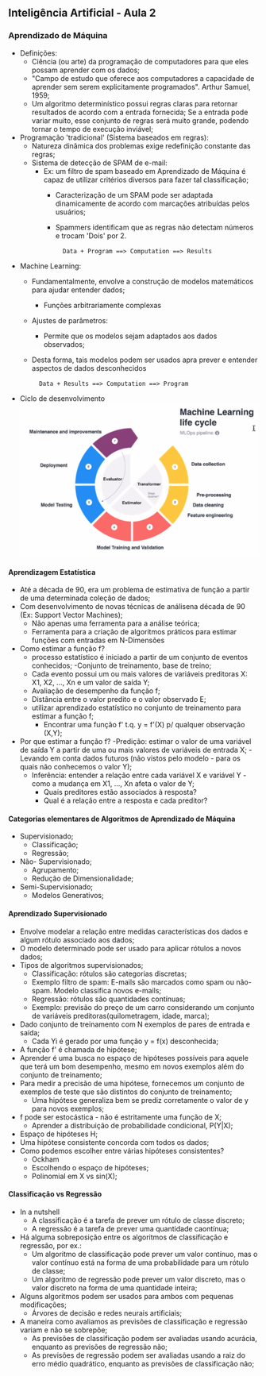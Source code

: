 ## Inteligência Artificial - Aula 2
### Aprendizado de Máquina
- Definições:
    - Ciência (ou arte) da programação de computadores para que eles possam aprender com os dados;
    - "Campo de estudo que oferece aos computadores a capacidade de aprender sem serem explicitamente programados". Arthur Samuel, 1959;
    - Um algoritmo determinístico possui regras claras para retornar resultados de acordo com a entrada fornecida;
    Se a entrada pode variar muito, esse conjunto de regras será muito grande, podendo tornar o tempo de execução inviável;
- Programação 'tradicional' (Sistema baseados em regras):
    - Natureza dinâmica dos problemas exige redefinição constante das regras;
    - Sistema de detecção de SPAM de e-mail:
        - Ex: um filtro de spam baseado em Aprendizado de Máquina é capaz de utilizar critérios diversos para fazer tal classificação;
            - Caracterização de um SPAM pode ser adaptada dinamicamente de acordo com marcações atribuídas pelos usuários;
            - Spammers identificam que as regras não detectam números e trocam 'Dois' por 2.

                    Data + Program ==> Computation ==> Results
- Machine Learning:
    - Fundamentalmente, envolve a construção de modelos matemáticos para ajudar entender dados;
        - Funções arbitrariamente complexas
    - Ajustes de parâmetros:
        - Permite que os modelos sejam adaptados aos dados observados;
    - Desta forma, tais modelos podem ser usados apra prever e entender aspectos de dados desconhecidos

            Data + Results ==> Computation ==> Program

- Ciclo de desenvolvimento
![ciclo de desenvolvimento](ciclo_desenv.png)

#### Aprendizagem Estatística
- Até a década de 90, era um problema de estimativa de função a partir de uma determinada coleção de dados;
- Com desenvolvimento de novas técnicas de análisena década de 90 (Ex: Support Vector Machines);
    - Não apenas uma ferramenta para a análise teórica;
    - Ferramenta para a criação de algoritmos práticos para estimar funções com entradas em N-Dimensões
- Como estimar a função f?
    -  processo estatístico é iniciado a partir de um conjunto de eventos conhecidos;
        -Conjunto de treinamento, base de treino;
    - Cada evento possui um ou mais valores de variáveis preditoras X: X1, X2, ..., Xn e um valor de saída Y;
    - Avaliação de desempenho da função f;
    - Distância entre o valor predito e o valor observado E;
    - utilizar aprendizado estatístico no conjunto de treinamento para estimar a função f;
        - Encontrar uma função f' t.q. y = f'(X) p/ qualquer observação (X,Y);
- Por que estimar a função f?
    -Predição: estimar o valor de uma variável de saída Y a partir de uma ou mais valores de variáveis de entrada X;
        - Levando em conta dados futuros (não vistos pelo modelo - para os quais não conhecemos o valor Y);
    - Inferência: entender a relação entre cada variável X e variável Y - como a mudança em X1, ..., Xn afeta o valor de Y;
        - Quais preditores estão associados à resposta?
        - Qual é a relação entre a resposta e cada preditor?

#### Categorias elementares de Algoritmos de Aprendizado de Máquina
- Supervisionado;
    - Classificação;
    - Regressão;
- Não- Supervisionado;
    - Agrupamento;
    - Redução de Dimensionalidade;
- Semi-Supervisionado;
    - Modelos Generativos;

#### Aprendizado Supervisionado
- Envolve modelar a relação entre medidas características dos dados e algum rótulo associado aos dados;
- O modelo determinado pode ser usado para aplicar rótulos a novos dados;
- Tipos de algoritmos supervisionados;
    - Classificação: rótulos são categorias discretas;
    - Exemplo filtro de spam: E-mails são marcados como spam ou não-spam. Modelo classifica novos e-mails;
    - Regressão: rótulos são quantidades contínuas;
    - Exemplo: previsão do preço de um carro considerando um conjunto de variáveis preditoras(quilometragem, idade, marca);
- Dado conjunto de treinamento com N exemplos de pares de entrada e saída;
    - Cada Yi é gerado por uma função y = f(x) desconhecida;
- A função f' é chamada de hipótese;
- Aprender é uma busca no espaço de hipóteses possíveis para aquele que terá um bom desempenho, mesmo em novos exemplos além do conjunto de treinamento;
- Para medir a precisão de uma hipótese, fornecemos um conjunto de exemplos de teste que são distintos do conjunto de treinamento;
    - Uma hipótese generaliza bem se prediz corretamente o valor de y para novos exemplos;
- f pode ser estocástica - não é estritamente uma função de X;
    - Aprender a distribuição de probabilidade condicional, P(Y|X);
- Espaço de hipóteses H;
- Uma hipótese consistente concorda com todos os dados;
- Como podemos escolher entre várias hipóteses consistentes?
    - Ockham
    - Escolhendo o espaço de hipóteses;
    - Polinomial em X vs sin(X);

#### Classificação vs Regressão
- In a nutshell
    - A classificação é a tarefa de prever um rótulo de classe discreto;
    - A regressão é a tarefa de prever uma quantidade caontínua;
- Há alguma sobreposição entre os algoritmos de classificação e regressão, por ex.:
    - Um algoritmo de classificação pode prever um valor contínuo, mas o valor contínuo está na forma de uma probabilidade para um rótulo de classe;
    - Um algoritmo de regressão pode prever um valor discreto, mas o valor discreto na forma de uma quantidade inteira;
- Alguns algoritmos podem ser usados para ambos com pequenas modificações;
    - Árvores de decisão e redes neurais artificiais;
- A maneira como avaliamos as previsões de classificação e regressão variam e não se sobrepõe;
    - As previsões de classificação podem ser avaliadas usando acurácia, enquanto as previsões de regressão não;
    - As previsões de regressão podem ser avaliadas usando a raiz do erro médio quadrático, enquanto as previsões de classificação não;